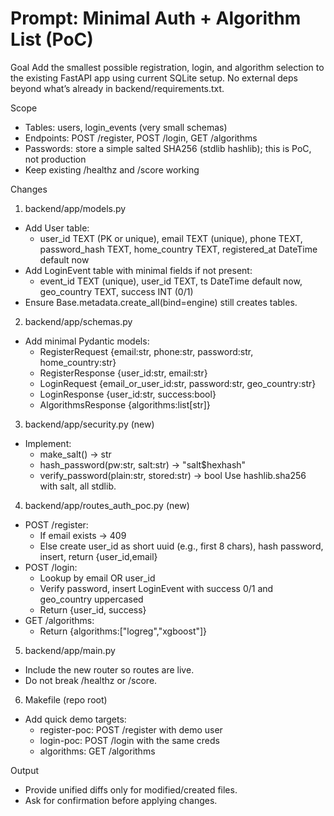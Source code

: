 # Prompt: Minimal Auth + Algorithm List (PoC)

Goal
Add the smallest possible registration, login, and algorithm selection to the existing FastAPI app using current SQLite setup. No external deps beyond what’s already in backend/requirements.txt.

Scope
- Tables: users, login_events (very small schemas)
- Endpoints: POST /register, POST /login, GET /algorithms
- Passwords: store a simple salted SHA256 (stdlib hashlib); this is PoC, not production
- Keep existing /healthz and /score working

Changes

1) backend/app/models.py
- Add User table:
  - user_id TEXT (PK or unique), email TEXT (unique), phone TEXT, password_hash TEXT,
    home_country TEXT, registered_at DateTime default now
- Add LoginEvent table with minimal fields if not present:
  - event_id TEXT (unique), user_id TEXT, ts DateTime default now,
    geo_country TEXT, success INT (0/1)
- Ensure Base.metadata.create_all(bind=engine) still creates tables.

2) backend/app/schemas.py
- Add minimal Pydantic models:
  - RegisterRequest {email:str, phone:str, password:str, home_country:str}
  - RegisterResponse {user_id:str, email:str}
  - LoginRequest {email_or_user_id:str, password:str, geo_country:str}
  - LoginResponse {user_id:str, success:bool}
  - AlgorithmsResponse {algorithms:list[str]}

3) backend/app/security.py (new)
- Implement:
  - make_salt() -> str
  - hash_password(pw:str, salt:str) -> "salt$hexhash"
  - verify_password(plain:str, stored:str) -> bool
Use hashlib.sha256 with salt, all stdlib.

4) backend/app/routes_auth_poc.py (new)
- POST /register:
  - If email exists -> 409
  - Else create user_id as short uuid (e.g., first 8 chars), hash password, insert, return {user_id,email}
- POST /login:
  - Lookup by email OR user_id
  - Verify password, insert LoginEvent with success 0/1 and geo_country uppercased
  - Return {user_id, success}
- GET /algorithms:
  - Return {algorithms:["logreg","xgboost"]}

5) backend/app/main.py
- Include the new router so routes are live.
- Do not break /healthz or /score.

6) Makefile (repo root)
- Add quick demo targets:
  - register-poc: POST /register with demo user
  - login-poc: POST /login with the same creds
  - algorithms: GET /algorithms

Output
- Provide unified diffs only for modified/created files.
- Ask for confirmation before applying changes.
